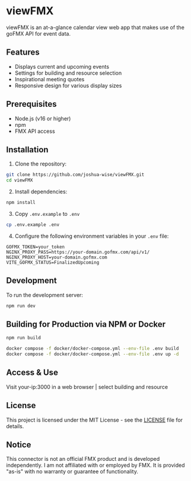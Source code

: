 # viewFMX

viewFMX is an at-a-glance calendar view web app that makes use of the goFMX API for event data.

## Features

- Displays current and upcoming events
- Settings for building and resource selection
- Inspirational meeting quotes
- Responsive design for various display sizes

## Prerequisites

- Node.js (v16 or higher)
- npm
- FMX API access

## Installation

1. Clone the repository:
```bash
git clone https://github.com/joshua-wise/viewFMX.git
cd viewFMX
```

2. Install dependencies:
```bash
npm install
```

3. Copy `.env.example` to `.env`
```bash
cp .env.example .env
```

4. Configure the following environment variables in your `.env` file:
```
GOFMX_TOKEN=your_token
NGINX_PROXY_PASS=https://your-domain.gofmx.com/api/v1/
NGINX_PROXY_HOST=your-domain.gofmx.com
VITE_GOFMX_STATUS=FinalizedUpcoming
```

## Development

To run the development server:

```bash
npm run dev
```

## Building for Production via NPM or Docker

```bash
npm run build
```

```bash
docker compose -f docker/docker-compose.yml --env-file .env build
docker compose -f docker/docker-compose.yml --env-file .env up -d
```

## Access & Use

Visit your-ip:3000 in a web browser | select building and resource

## License

This project is licensed under the MIT License - see the [LICENSE](LICENSE) file for details.

## Notice

This connector is not an official FMX product and is developed independently. I am not affiliated with or employed by FMX. It is provided "as-is" with no warranty or guarantee of functionality.